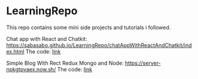 # LearningRepo
This repo contains some mini side projects and tutorials i followed.

Chat app with React and Chatkit: https://sabasabo.github.io/LearningRepo/chatAppWithReactAndChatkit/index.html
The code: [link](chatAppWithReactAndChatkit)

Simple Blog With Rect Redux Mongo and Node: https://server-npkgtpvaex.now.sh/
The code: [link](ReactBlog)

